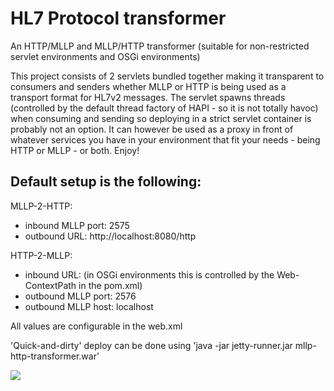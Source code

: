 # HL7 Protocol transformer
An HTTP/MLLP and MLLP/HTTP transformer (suitable for non-restricted servlet environments and OSGi environments)

This project consists of 2 servlets bundled together making it transparent to consumers and senders whether MLLP or HTTP is being used as a transport format for HL7v2 messages. The servlet spawns threads (controlled by the default thread factory of HAPI - so it is not totally havoc) when consuming and sending so deploying in a strict servlet container is probably not an option. It can however be used as a proxy in front of whatever services you have in your environment that fit your needs - being HTTP or MLLP - or both. Enjoy!

## Default setup is the following:

MLLP-2-HTTP:

- inbound MLLP port: 2575
- outbound URL: http://localhost:8080/http

HTTP-2-MLLP:

- inbound URL: <wherever the servlet is deployed> (in OSGi environments this is controlled by the Web-ContextPath in the pom.xml)
- outbound MLLP port: 2576
- outbound MLLP host: localhost

All values are configurable in the web.xml

'Quick-and-dirty' deploy can be done using 'java -jar jetty-runner.jar mllp-http-transformer.war'

[<img src="https://github.com/jkiddo/mllp-http-transformer/raw/master/HoH_Relay_extended.png">](https://github.com/jkiddo/mllp-http-transformer)
